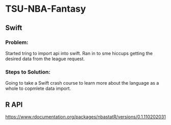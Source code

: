 # TSU-NBA-Fantasy
## Swift
### Problem: 
  Started tring to import api into swift. Ran in to sme hiccups getting the desired data from the league request.
### Steps to Solution:
  Going to take a Swift crash course to learn more about the language as a whole to copmlete data import.
  
## R API
  https://www.rdocumentation.org/packages/nbastatR/versions/0.1.110202031
